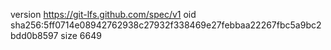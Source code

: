 version https://git-lfs.github.com/spec/v1
oid sha256:5ff0714e08942762938c27932f338469e27febbaa22267fbc5a9bc2bdd0b8597
size 6649
